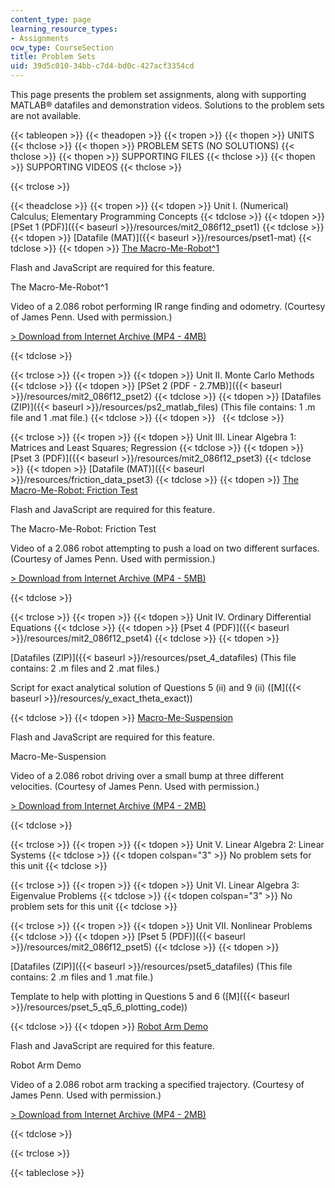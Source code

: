 ```yaml
---
content_type: page
learning_resource_types:
- Assignments
ocw_type: CourseSection
title: Problem Sets
uid: 39d5c010-34bb-c7d4-bd0c-427acf3354cd
---
```


This page presents the problem set assignments, along with supporting MATLAB® datafiles and demonstration videos. Solutions to the problem sets are not available.

{{< tableopen >}}
{{< theadopen >}}
{{< tropen >}}
{{< thopen >}}
UNITS
{{< thclose >}}
{{< thopen >}}
PROBLEM SETS (NO SOLUTIONS)
{{< thclose >}}
{{< thopen >}}
SUPPORTING FILES
{{< thclose >}}
{{< thopen >}}
SUPPORTING VIDEOS
{{< thclose >}}

{{< trclose >}}

{{< theadclose >}}
{{< tropen >}}
{{< tdopen >}}
Unit I. (Numerical) Calculus; Elementary Programming Concepts
{{< tdclose >}}
{{< tdopen >}}
[PSet 1 (PDF)]({{< baseurl >}}/resources/mit2_086f12_pset1)
{{< tdclose >}}
{{< tdopen >}}
[Datafile (MAT)]({{< baseurl >}}/resources/pset1-mat)
{{< tdclose >}}
{{< tdopen >}}
[The Macro-Me-Robot^1](#?w=535)

Flash and JavaScript are required for this feature.

  

The Macro-Me-Robot^1

Video of a 2.086 robot performing IR range finding and odometry. (Courtesy of James Penn. Used with permission.)

[\> Download from Internet Archive (MP4 - 4MB)](http://www.archive.org/download/MIT2.086S12/MIT2_086S12_unit1_robot_300k.mp4)




{{< tdclose >}}

{{< trclose >}}
{{< tropen >}}
{{< tdopen >}}
Unit II. Monte Carlo Methods
{{< tdclose >}}
{{< tdopen >}}
[PSet 2 (PDF - 2.7MB)]({{< baseurl >}}/resources/mit2_086f12_pset2)
{{< tdclose >}}
{{< tdopen >}}
[Datafiles (ZIP)]({{< baseurl >}}/resources/ps2_matlab_files) (This file contains: 1 .m file and 1 .mat file.)
{{< tdclose >}}
{{< tdopen >}}
 
{{< tdclose >}}

{{< trclose >}}
{{< tropen >}}
{{< tdopen >}}
Unit III. Linear Algebra 1: Matrices and Least Squares; Regression
{{< tdclose >}}
{{< tdopen >}}
[Pset 3 (PDF)]({{< baseurl >}}/resources/mit2_086f12_pset3)
{{< tdclose >}}
{{< tdopen >}}
[Datafile (MAT)]({{< baseurl >}}/resources/friction_data_pset3)
{{< tdclose >}}
{{< tdopen >}}
[The Macro-Me-Robot: Friction Test](#?w=535)

Flash and JavaScript are required for this feature.

  

The Macro-Me-Robot: Friction Test

Video of a 2.086 robot attempting to push a load on two different surfaces. (Courtesy of James Penn. Used with permission.)

[\> Download from Internet Archive (MP4 - 5MB)](http://www.archive.org/download/MIT2.086S12/MIT2_086S12_unit3_friction_300k.mp4)




{{< tdclose >}}

{{< trclose >}}
{{< tropen >}}
{{< tdopen >}}
Unit IV. Ordinary Differential Equations
{{< tdclose >}}
{{< tdopen >}}
[Pset 4 (PDF)]({{< baseurl >}}/resources/mit2_086f12_pset4)
{{< tdclose >}}
{{< tdopen >}}


[Datafiles (ZIP)]({{< baseurl >}}/resources/pset_4_datafiles) (This file contains: 2 .m files and 2 .mat files.)

Script for exact analytical solution of Questions 5 (ii) and 9 (ii) ([M]({{< baseurl >}}/resources/y_exact_theta_exact))


{{< tdclose >}}
{{< tdopen >}}
[Macro-Me-Suspension](#?w=535)  

Flash and JavaScript are required for this feature.

  

Macro-Me-Suspension

Video of a 2.086 robot driving over a small bump at three different velocities. (Courtesy of James Penn. Used with permission.)

[\> Download from Internet Archive (MP4 - 2MB)](http://www.archive.org/download/MIT2.086S12/MIT2_086S12_unit4_susp_300k.mp4)




{{< tdclose >}}

{{< trclose >}}
{{< tropen >}}
{{< tdopen >}}
Unit V. Linear Algebra 2: Linear Systems
{{< tdclose >}}
{{< tdopen colspan="3" >}}
No problem sets for this unit
{{< tdclose >}}

{{< trclose >}}
{{< tropen >}}
{{< tdopen >}}
Unit VI. Linear Algebra 3: Eigenvalue Problems
{{< tdclose >}}
{{< tdopen colspan="3" >}}
No problem sets for this unit
{{< tdclose >}}

{{< trclose >}}
{{< tropen >}}
{{< tdopen >}}
Unit VII. Nonlinear Problems
{{< tdclose >}}
{{< tdopen >}}
[Pset 5 (PDF)]({{< baseurl >}}/resources/mit2_086f12_pset5)
{{< tdclose >}}
{{< tdopen >}}


[Datafiles (ZIP)]({{< baseurl >}}/resources/pset5_datafiles) (This file contains: 2 .m files and 1 .mat file.)

Template to help with plotting in Questions 5 and 6 ([M]({{< baseurl >}}/resources/pset_5_q5_6_plotting_code))


{{< tdclose >}}
{{< tdopen >}}
[Robot Arm Demo](#?w=535)  

Flash and JavaScript are required for this feature.

  

Robot Arm Demo

Video of a 2.086 robot arm tracking a specified trajectory. (Courtesy of James Penn. Used with permission.)

[\> Download from Internet Archive (MP4 - 2MB)](http://www.archive.org/download/MIT2.086S12/MIT2_086S12_unit7_arm_300k.mp4)




{{< tdclose >}}

{{< trclose >}}

{{< tableclose >}}
